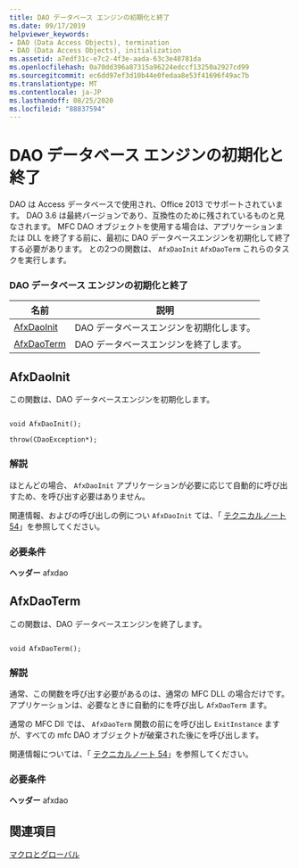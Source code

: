 ```yaml
---
title: DAO データベース エンジンの初期化と終了
ms.date: 09/17/2019
helpviewer_keywords:
- DAO (Data Access Objects), termination
- DAO (Data Access Objects), initialization
ms.assetid: a7edf31c-e7c2-4f3e-aada-63c3e48781da
ms.openlocfilehash: 0a70dd396a87315a96224edccf13250a2927cd99
ms.sourcegitcommit: ec6dd97ef3d10b44e0fedaa8e53f41696f49ac7b
ms.translationtype: MT
ms.contentlocale: ja-JP
ms.lasthandoff: 08/25/2020
ms.locfileid: "88837594"
---
```

# <a name="dao-database-engine-initialization-and-termination"></a>DAO データベース エンジンの初期化と終了

DAO は Access データベースで使用され、Office 2013 でサポートされています。 DAO 3.6 は最終バージョンであり、互換性のために残されているものと見なされます。 MFC DAO オブジェクトを使用する場合は、アプリケーションまたは DLL を終了する前に、最初に DAO データベースエンジンを初期化して終了する必要があります。 との2つの関数は、 `AfxDaoInit` `AfxDaoTerm` これらのタスクを実行します。

### <a name="dao-database-engine-initialization-and-termination"></a>DAO データベース エンジンの初期化と終了

|名前|説明|
|-|-|
|[AfxDaoInit](#afxdaoinit)|DAO データベースエンジンを初期化します。|
|[AfxDaoTerm](#afxdaoterm)|DAO データベースエンジンを終了します。|

## <a name="afxdaoinit"></a><a name="afxdaoinit"></a> AfxDaoInit

この関数は、DAO データベースエンジンを初期化します。

```

void AfxDaoInit();

throw(CDaoException*);
```

### <a name="remarks"></a>解説

ほとんどの場合、 `AfxDaoInit` アプリケーションが必要に応じて自動的に呼び出すため、を呼び出す必要はありません。

関連情報、およびの呼び出しの例につい `AfxDaoInit` ては、「 [テクニカルノート 54](../../mfc/tn054-calling-dao-directly-while-using-mfc-dao-classes.md)」を参照してください。

### <a name="requirements"></a>必要条件

  **ヘッダー** afxdao

## <a name="afxdaoterm"></a><a name="afxdaoterm"></a> AfxDaoTerm

この関数は、DAO データベースエンジンを終了します。

```

void AfxDaoTerm();
```

### <a name="remarks"></a>解説

通常、この関数を呼び出す必要があるのは、通常の MFC DLL の場合だけです。アプリケーションは、必要なときに自動的にを呼び出し `AfxDaoTerm` ます。

通常の MFC Dll では、 `AfxDaoTerm` 関数の前にを呼び出し `ExitInstance` ますが、すべての mfc DAO オブジェクトが破棄された後にを呼び出します。

関連情報については、「 [テクニカルノート 54](../../mfc/tn054-calling-dao-directly-while-using-mfc-dao-classes.md)」を参照してください。

### <a name="requirements"></a>必要条件

  **ヘッダー** afxdao

## <a name="see-also"></a>関連項目

[マクロとグローバル](../../mfc/reference/mfc-macros-and-globals.md)

